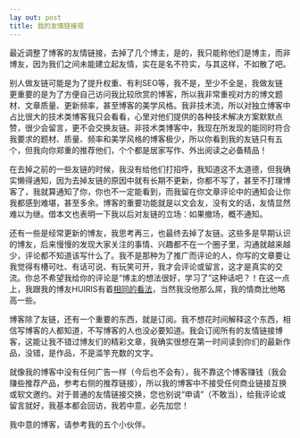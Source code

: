 ```yaml
---
lay out: post
title: 我的友情链接观
---
```


最近调整了博客的友情链接，去掉了几个博主，是的，我只能称他们是博主，而非博友，因为我们之间未能建立起友情，实在是名不符实，与其这样，不如散了吧。

别人做友链可能是为了提升权重、有利SEO等，我不是，至少不全是，我做友链更重要的是为了方便自己访问我比较欣赏的博客，所以我非常重视对方的博文题材、文章质量、更新频率，甚至博客的美学风格。我非技术流，所以对独立博客中占比很大的技术类博客我只会看看，心里对他们提供的各种技术解决方案默默点赞，很少会留言，更不会交换友链。非技术类博客中，我现在所发现的能同时符合我要求的题材、质量、频率和美学风格的博客极少，所以你看到我的友链只有五个，但我向你郑重的推荐他们，个个都是居家写作、外出阅读之必备精品！

在去掉之前的一些友链的时候，我没有给他们打招呼，我知道这不太道德，但我确实懒得通知，因为去掉友链的原因中就有长期不更新，你都不写了，甚至不打理博客了，我就算通知了你，你也不一定能看到，而我留在你文章评论中的通知会让你我都感到难堪，甚至多余。博客的重要功能就是以文会友，没有文的话，友情显然难以为继。借本文也表明一下我以后对友链的立场：如果撤场，概不通知。

还有一些是经常更新的博友，我思考再三，也最终去掉了友链。这些多是早期认识的博友，后来慢慢的发现大家关注的事情、兴趣都不在一个圈子里，沟通就越来越少，评论都不知道该写什么了。我不是那种为了推广而评论的人，你写的文章要让我觉得有槽可吐、有话可说、有玩笑可开，我才会评论或留言，这才是真实的交流。你总不希望我给你的评论是“博主的想法很好，学习了”这种话吧？！在这一点上，我跟我的博友HUIRIS有着[相同的看法](http://huiris.com/2013-year/)，当然我没他那么屌，我的情商比他略高一些。

博客除了友链，还有一个重要的东西，就是订阅。我不想花时间解释这个东西，相信写博客的人都知道，不写博客的人也没必要知道。我会订阅所有的友情链接博客，这能让我不错过博友们的精彩文章，我确实很想在第一时间读到你们的最新作品，没错，是作品，不是滥竽充数的文字。

就像我的博客中没有任何广告一样（今后也不会有），我不靠这个博客赚钱（我会赚些推荐产品，参考右侧的推荐链接），所以我的博客中不接受任何商业链接互换或软文邀约。对于普通的友情链接交换，您也别说“申请”（不敢当），给我评论或留言就好，我基本都会回访，我若中意，必先加您！

我中意的博客，请参考我的五个小伙伴。
